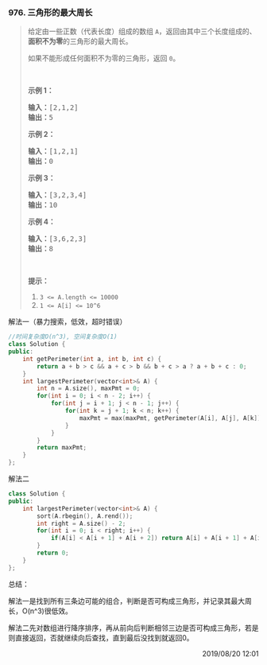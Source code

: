 ### 976. 三角形的最大周长

> <div class="content__2ebE"><p>给定由一些正数（代表长度）组成的数组 <code>A</code>，返回由其中三个长度组成的、<strong>面积不为零</strong>的三角形的最大周长。</p>
> 
> <p>如果不能形成任何面积不为零的三角形，返回&nbsp;<code>0</code>。</p>
> 
> <p>&nbsp;</p>
> 
> <ol>
> </ol>
> 
> <p><strong>示例 1：</strong></p>
> 
> <pre><strong>输入：</strong>[2,1,2]
> <strong>输出：</strong>5
> </pre>
> 
> <p><strong>示例 2：</strong></p>
> 
> <pre><strong>输入：</strong>[1,2,1]
> <strong>输出：</strong>0
> </pre>
> 
> <p><strong>示例 3：</strong></p>
> 
> <pre><strong>输入：</strong>[3,2,3,4]
> <strong>输出：</strong>10
> </pre>
> 
> <p><strong>示例 4：</strong></p>
> 
> <pre><strong>输入：</strong>[3,6,2,3]
> <strong>输出：</strong>8
> </pre>
> 
> <p>&nbsp;</p>
> 
> <p><strong>提示：</strong></p>
> 
> <ol>
> 	<li><code>3 &lt;= A.length &lt;= 10000</code></li>
> 	<li><code>1 &lt;= A[i] &lt;= 10^6</code></li>
> </ol>
> </div>

解法一（暴力搜索，低效，超时错误）
```cpp
//时间复杂度O(n^3), 空间复杂度O(1)
class Solution {
public:
    int getPerimeter(int a, int b, int c) {
        return a + b > c && a + c > b && b + c > a ? a + b + c : 0;
    }
    int largestPerimeter(vector<int>& A) {
        int n = A.size(), maxPmt = 0;
        for(int i = 0; i < n - 2; i++) {
            for(int j = i + 1; j < n - 1; j++) {
                for(int k = j + 1; k < n; k++) {
                    maxPmt = max(maxPmt, getPerimeter(A[i], A[j], A[k]));
                }
            }
        }
        return maxPmt;
    }
};
```

解法二
```cpp
class Solution {
public:
    int largestPerimeter(vector<int>& A) {
        sort(A.rbegin(), A.rend());
        int right = A.size() - 2;
        for(int i = 0; i < right; i++) {
            if(A[i] < A[i + 1] + A[i + 2]) return A[i] + A[i + 1] + A[i + 2];
        }
        return 0;
    }
};
```

总结：

解法一是找到所有三条边可能的组合，判断是否可构成三角形，并记录其最大周长，O(n^3)很低效。

解法二先对数组进行降序排序，再从前向后判断相邻三边是否可构成三角形，若是则直接返回，否就继续向后查找，直到最后没找到就返回0。

<div style="text-align: right"> 2019/08/20 12:01 </div>